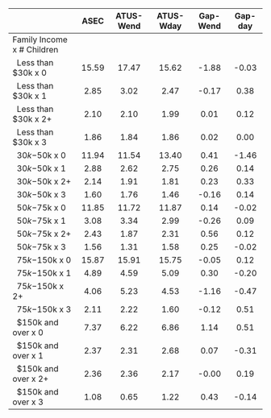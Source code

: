 
|                      |         ASEC |    ATUS-Wend |    ATUS-Wday |     Gap-Wend |      Gap-day |
| -------------------- | :----------: | :----------: | :----------: | :----------: | :----------: |
| Family Income x # Children |              |              |              |              |              |
| &nbsp;&nbsp;Less than $30k x 0 |        15.59 |        17.47 |        15.62 |        -1.88 |        -0.03 |
| &nbsp;&nbsp;Less than $30k x 1 |         2.85 |         3.02 |         2.47 |        -0.17 |         0.38 |
| &nbsp;&nbsp;Less than $30k x 2+ |         2.10 |         2.10 |         1.99 |         0.01 |         0.12 |
| &nbsp;&nbsp;Less than $30k x 3 |         1.86 |         1.84 |         1.86 |         0.02 |         0.00 |
| &nbsp;&nbsp;$30k-$50k x 0 |        11.94 |        11.54 |        13.40 |         0.41 |        -1.46 |
| &nbsp;&nbsp;$30k-$50k x 1 |         2.88 |         2.62 |         2.75 |         0.26 |         0.14 |
| &nbsp;&nbsp;$30k-$50k x 2+ |         2.14 |         1.91 |         1.81 |         0.23 |         0.33 |
| &nbsp;&nbsp;$30k-$50k x 3 |         1.60 |         1.76 |         1.46 |        -0.16 |         0.14 |
| &nbsp;&nbsp;$50k-$75k x 0 |        11.85 |        11.72 |        11.87 |         0.14 |        -0.02 |
| &nbsp;&nbsp;$50k-$75k x 1 |         3.08 |         3.34 |         2.99 |        -0.26 |         0.09 |
| &nbsp;&nbsp;$50k-$75k x 2+ |         2.43 |         1.87 |         2.31 |         0.56 |         0.12 |
| &nbsp;&nbsp;$50k-$75k x 3 |         1.56 |         1.31 |         1.58 |         0.25 |        -0.02 |
| &nbsp;&nbsp;$75k-$150k x 0 |        15.87 |        15.91 |        15.75 |        -0.05 |         0.12 |
| &nbsp;&nbsp;$75k-$150k x 1 |         4.89 |         4.59 |         5.09 |         0.30 |        -0.20 |
| &nbsp;&nbsp;$75k-$150k x 2+ |         4.06 |         5.23 |         4.53 |        -1.16 |        -0.47 |
| &nbsp;&nbsp;$75k-$150k x 3 |         2.11 |         2.22 |         1.60 |        -0.12 |         0.51 |
| &nbsp;&nbsp;$150k and over x 0 |         7.37 |         6.22 |         6.86 |         1.14 |         0.51 |
| &nbsp;&nbsp;$150k and over x 1 |         2.37 |         2.31 |         2.68 |         0.07 |        -0.31 |
| &nbsp;&nbsp;$150k and over x 2+ |         2.36 |         2.36 |         2.17 |        -0.00 |         0.19 |
| &nbsp;&nbsp;$150k and over x 3 |         1.08 |         0.65 |         1.22 |         0.43 |        -0.14 |

